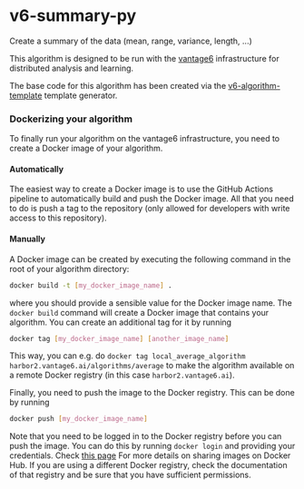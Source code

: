 # v6-summary-py

Create a summary of the data (mean, range, variance, length, ...)

This algorithm is designed to be run with the [vantage6](https://vantage6.ai)
infrastructure for distributed analysis and learning.

The base code for this algorithm has been created via the
[v6-algorithm-template](https://github.com/vantage6/v6-algorithm-template)
template generator.

### Dockerizing your algorithm

To finally run your algorithm on the vantage6 infrastructure, you need to
create a Docker image of your algorithm.

#### Automatically

The easiest way to create a Docker image is to use the GitHub Actions pipeline to
automatically build and push the Docker image. All that you need to do is push a
tag to the repository (only allowed for developers with write access to this
repository).

#### Manually

A Docker image can be created by executing the following command in the root of your
algorithm directory:

```bash
docker build -t [my_docker_image_name] .
```

where you should provide a sensible value for the Docker image name. The
`docker build` command will create a Docker image that contains your algorithm.
You can create an additional tag for it by running

```bash
docker tag [my_docker_image_name] [another_image_name]
```

This way, you can e.g. do
`docker tag local_average_algorithm harbor2.vantage6.ai/algorithms/average` to
make the algorithm available on a remote Docker registry (in this case
`harbor2.vantage6.ai`).

Finally, you need to push the image to the Docker registry. This can be done
by running

```bash
docker push [my_docker_image_name]
```

Note that you need to be logged in to the Docker registry before you can push
the image. You can do this by running `docker login` and providing your
credentials. Check [this page](https://docs.docker.com/get-started/04_sharing_app/)
For more details on sharing images on Docker Hub. If you are using a different
Docker registry, check the documentation of that registry and be sure that you
have sufficient permissions.
